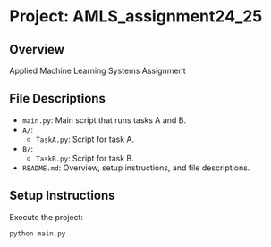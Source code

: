 # Project: AMLS_assignment24_25

## Overview
Applied Machine Learning Systems Assignment

## File Descriptions
- `main.py`: Main script that runs tasks A and B.
- `A/`: 
   - `TaskA.py`: Script for task A.
- `B/`: 
   - `TaskB.py`: Script for task B.
- `README.md`: Overview, setup instructions, and file descriptions.

## Setup Instructions
Execute the project:
```bash
python main.py

